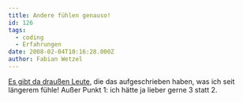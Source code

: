 ```yaml
---
title: Andere fühlen genauso!
id: 126
tags:
  - coding
  - Erfahrungen
date: 2008-02-04T10:16:28.000Z
author: Fabian Wetzel
---
```


[Es gibt da drau&#223;en Leute](http://www.codinghorror.com/blog/archives/000666.html), die das aufgeschrieben haben, was ich seit l&#228;ngerem f&#252;hle! Au&#223;er Punkt 1: ich h&#228;tte ja lieber gerne 3 statt 2.
